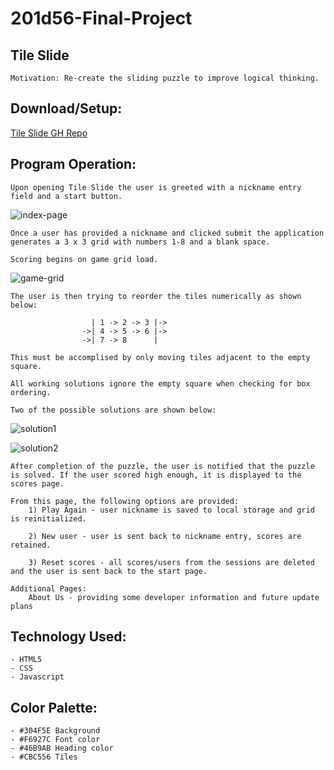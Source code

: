 # 201d56-Final-Project
## Tile Slide
    Motivation: Re-create the sliding puzzle to improve logical thinking.

## Download/Setup:

[Tile Slide GH Repo](https://github.com/KKetter/201d56-Final-Project.git)

## Program Operation:
    Upon opening Tile Slide the user is greeted with a nickname entry field and a start button.

![index-page](../blob/master/img/index.png)

    Once a user has provided a nickname and clicked submit the application generates a 3 x 3 grid with numbers 1-8 and a blank space.

    Scoring begins on game grid load.

![game-grid](../blob/master/img/game.png)

    The user is then trying to reorder the tiles numerically as shown below:
    
                      | 1 -> 2 -> 3 |->
                    ->| 4 -> 5 -> 6 |->
                    ->| 7 -> 8      |
    
    This must be accomplised by only moving tiles adjacent to the empty square.

    All working solutions ignore the empty square when checking for box ordering.  

    Two of the possible solutions are shown below:

![solution1](../blob/master/img/solution1.png)

![solution2](../blob/master/img/solution2.png)

    After completion of the puzzle, the user is notified that the puzzle is solved. If the user scored high enough, it is displayed to the scores page.  
    
    From this page, the following options are provided:
        1) Play Again - user nickname is saved to local storage and grid is reinitialized.

        2) New user - user is sent back to nickname entry, scores are retained.

        3) Reset scores - all scores/users from the sessions are deleted and the user is sent back to the start page.

    Additional Pages:
        About Us - providing some developer information and future update plans
    
## Technology Used:
    - HTML5
    - CSS
    - Javascript

## Color Palette:
    - #304F5E Background
    - #F6927C Font color
    - #46B9AB Heading color
    - #CBC556 Tiles
